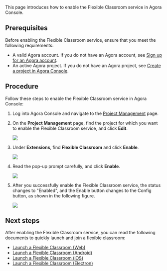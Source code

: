 This page introduces how to enable the Flexible Classroom service in Agora Console.

## Prerequisites

Before enabling the Flexible Classroom service, ensure that you meet the following requirements:

- A valid Agora account. If you do not have an Agora account, see <a href="/en/Agora%20Platform/sign_in_and_sign_up?platform=AllPlatforms" target="_blank">Sign up for an Agora account</a>.
- An active Agora project. If you do not have an Agora project, see <a href="/en/Agora%20Platform/get_appid_token#create-an-agora-project" target="_blank">Create a project in Agora Console</a>.

## Procedure

Follow these steps to enable the Flexible Classroom service in Agora Console:

1. Log into Agora Console and navigate to the [Project Management](https://console.agora.io/projects) page.
2. On the **Project Management** page, find the project for which you want to enable the Flexible Classroom service, and click **Edit**.

   ![](https://web-cdn.agora.io/docs-files/1641364355621)

3. Under **Extensions**, find **Flexible Classroom** and click **Enable**.

   ![](https://web-cdn.agora.io/docs-files/1641364671472)

4. Read the pop-up prompt carefully, and click **Enable**.

   ![](https://web-cdn.agora.io/docs-files/1641364770765)

5. After you successfully enable the Flexible Classroom service, the status changes to "Enabled", and the Enable button changes to the Config button, as shown in the following figure.

   ![](https://web-cdn.agora.io/docs-files/1641364962001)

## Next steps

After enabling the Flexible Classroom service, you can read the following documents to quickly launch and join a flexible classroom:
- [Launch a Flexible Classroom (Web)](/en/agora-class/agora_class_quickstart_web?platform=Web)
- [Launch a Flexible Classroom (Android)](/en/agora-class/agora_class_quickstart_android?platform=Android)
- [Launch a Flexible Classroom (iOS)](/en/agora-class/agora_class_quickstart_ios?platform=iOS)
- [Launch a Flexible Classroom (Electron)](/en/agora-class/agora_class_quickstart_electron?platform=Electron)